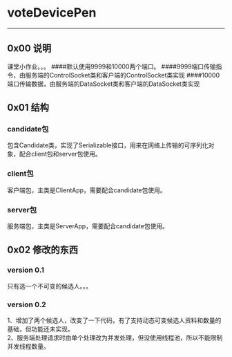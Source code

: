 # voteDevicePen
*****

## 0x00 说明
课堂小作业。。。
####默认使用9999和10000两个端口。
####9999端口传输指令，由服务端的ControlSocket类和客户端的ControlSocket类实现
####10000端口传输数据，由服务端的DataSocket类和客户端的DataSocket类实现

## 0x01 结构

###		candidate包
包含Candidate类，实现了Serializable接口，用来在网络上传输的可序列化对象，配合client包和server包使用。

###		client包
客户端包，主类是ClientApp，需要配合candidate包使用。

###		server包
服务端包，主类是ServerApp，需要配合candidate包使用。

## 0x02 修改的东西

###		version 0.1
只有选一个不可变的候选人。。。

###		version 0.2
1、增加了两个候选人，改变了一下代码，有了支持动态可变候选人资料和数量的基础，但功能还未实现。  
2、服务端处理请求时由单个处理改为并发处理，但没使用线程池，所以不能限制并发线程数量。
